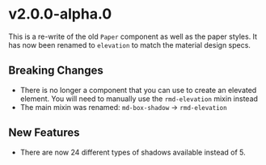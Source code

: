 # v2.0.0-alpha.0

This is a re-write of the old `Paper` component as well as the paper styles. It
has now been renamed to `elevation` to match the material design specs.

## Breaking Changes

- There is no longer a component that you can use to create an elevated element.
  You will need to manually use the `rmd-elevation` mixin instead
- The main mixin was renamed: `md-box-shadow` -> `rmd-elevation`

## New Features

- There are now 24 different types of shadows available instead of 5.
